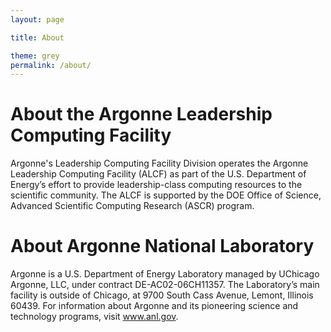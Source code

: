 ```yaml
---
layout: page

title: About

theme: grey
permalink: /about/
---
```



# About the Argonne Leadership Computing Facility
Argonne's Leadership Computing Facility Division operates the Argonne Leadership Computing Facility (ALCF) as part of the U.S. Department of Energy’s effort to provide leadership-class computing resources to the scientific community. The ALCF is supported by the DOE Office of Science, Advanced Scientific Computing Research (ASCR) program.

# About Argonne National Laboratory
Argonne is a U.S. Department of Energy Laboratory managed by UChicago Argonne, LLC, under contract DE-AC02-06CH11357. The Laboratory’s main facility is outside of Chicago, at 9700 South Cass Avenue, Lemont, Illinois 60439. For information about Argonne and its pioneering science and technology programs, visit www.anl.gov.
